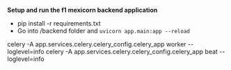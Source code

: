 **Setup and run the f1 mexicorn backend application**
- pip install -r requirements.txt
- Go into /backend folder and `uvicorn app.main:app --reload`

celery -A app.services.celery.celery_config.celery_app worker --loglevel=info
celery -A app.services.celery.celery_config.celery_app beat --loglevel=info